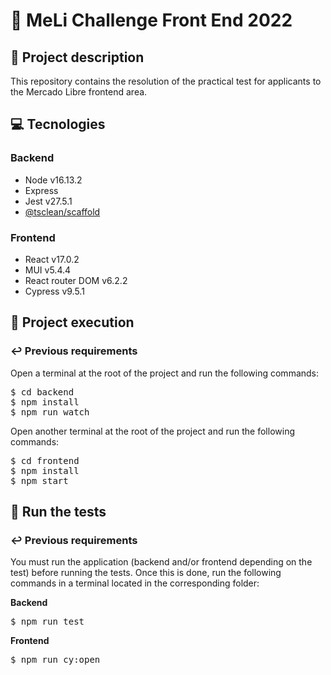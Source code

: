 # :pencil: MeLi Challenge Front End 2022

## :page_facing_up: Project description

This repository contains the resolution of the practical test for applicants to the Mercado Libre frontend area.

## :computer: Tecnologies

### Backend

- Node v16.13.2
- Express
- Jest v27.5.1
- [@tsclean/scaffold](https://github.com/tsclean/scaffold)

### Frontend

- React v17.0.2
- MUI v5.4.4
- React router DOM v6.2.2
- Cypress v9.5.1

## :rocket: Project execution

### :leftwards_arrow_with_hook: Previous requirements

Open a terminal at the root of the project and run the following commands:

<pre>
$ cd backend
$ npm install
$ npm run watch
</pre>

Open another terminal at the root of the project and run the following commands:

<pre>
$ cd frontend
$ npm install
$ npm start
</pre>

## :test_tube: Run the tests

### :leftwards_arrow_with_hook: Previous requirements

You must run the application (backend and/or frontend depending on the test) before running the tests. Once this is done, run the following commands in a terminal located in the corresponding folder:

**Backend**

<pre>
$ npm run test
</pre>

**Frontend**

<pre>
$ npm run cy:open
</pre>
